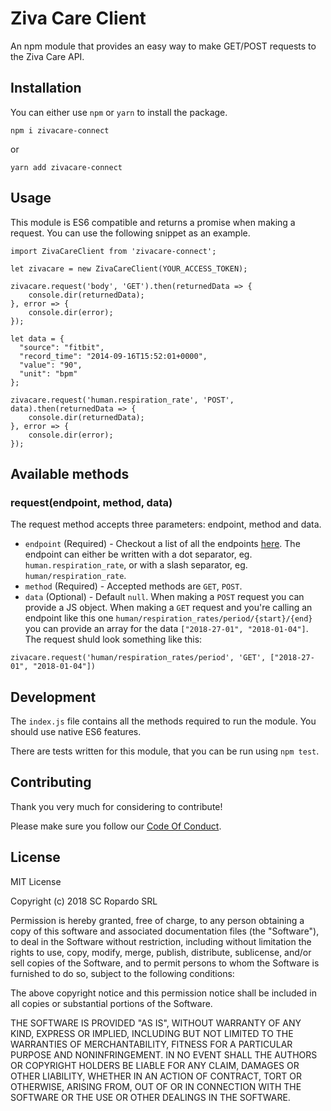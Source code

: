 # Ziva Care Client

An npm module that provides an easy way to make GET/POST requests to the Ziva Care API.

## Installation

You can either use `npm` or `yarn` to install the package.

```
npm i zivacare-connect
```

or

```
yarn add zivacare-connect
```

## Usage
This module is ES6 compatible and returns a promise when making a request. You can use the following snippet as an example.

```
import ZivaCareClient from 'zivacare-connect';

let zivacare = new ZivaCareClient(YOUR_ACCESS_TOKEN);

zivacare.request('body', 'GET').then(returnedData => {
    console.dir(returnedData);
}, error => {
    console.dir(error);
});

let data = {
  "source": "fitbit",
  "record_time": "2014-09-16T15:52:01+0000",
  "value": "90",
  "unit": "bpm"
};

zivacare.request('human.respiration_rate', 'POST', data).then(returnedData => {
    console.dir(returnedData);
}, error => {
    console.dir(error);
});

```

## Available methods

### request(endpoint, method, data)

The request method accepts three parameters: endpoint, method and data.

* `endpoint` (Required) - Checkout a list of all the endpoints [here](https://docs.zivacare.com/documentation/api-reference-all/). The endpoint can either be written with a dot separator, eg. `human.respiration_rate`, or with a slash separator, eg. `human/respiration_rate`.
* `method` (Required) - Accepted methods are `GET`, `POST`.
* `data` (Optional) - Default `null`. When making a `POST` request you can provide a JS object. When making a `GET` request and you're calling an endpoint like this one `human/respiration_rates/period/{start}/{end}` you can provide an array for the data `["2018-27-01", "2018-01-04"]`. The request shuld look something like this:

```
zivacare.request('human/respiration_rates/period', 'GET', ["2018-27-01", "2018-01-04"])
```

## Development

The `index.js` file contains all the methods required to run the module. You should use native ES6 features.

There are tests written for this module, that you can be run using `npm test`.

## Contributing

Thank you very much for considering to contribute!

Please make sure you follow our [Code Of Conduct](CODE_OF_CONDUCT.md).

## License

MIT License

Copyright (c) 2018 SC Ropardo SRL

Permission is hereby granted, free of charge, to any person obtaining a copy
of this software and associated documentation files (the "Software"), to deal
in the Software without restriction, including without limitation the rights
to use, copy, modify, merge, publish, distribute, sublicense, and/or sell
copies of the Software, and to permit persons to whom the Software is
furnished to do so, subject to the following conditions:

The above copyright notice and this permission notice shall be included in all
copies or substantial portions of the Software.

THE SOFTWARE IS PROVIDED "AS IS", WITHOUT WARRANTY OF ANY KIND, EXPRESS OR
IMPLIED, INCLUDING BUT NOT LIMITED TO THE WARRANTIES OF MERCHANTABILITY,
FITNESS FOR A PARTICULAR PURPOSE AND NONINFRINGEMENT. IN NO EVENT SHALL THE
AUTHORS OR COPYRIGHT HOLDERS BE LIABLE FOR ANY CLAIM, DAMAGES OR OTHER
LIABILITY, WHETHER IN AN ACTION OF CONTRACT, TORT OR OTHERWISE, ARISING FROM,
OUT OF OR IN CONNECTION WITH THE SOFTWARE OR THE USE OR OTHER DEALINGS IN THE
SOFTWARE.